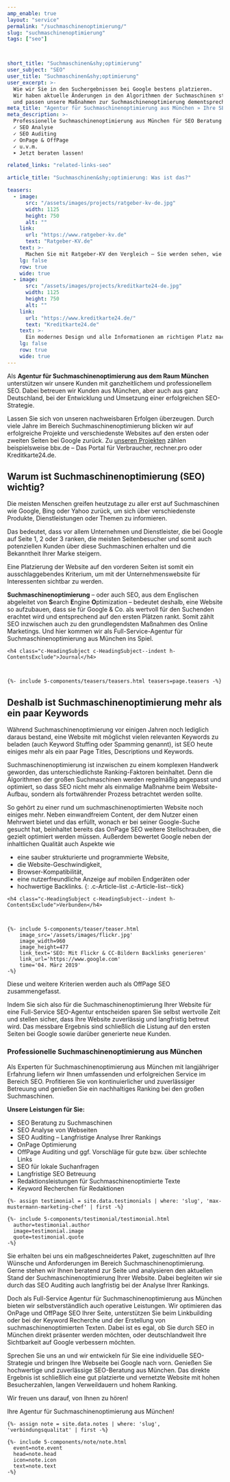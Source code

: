 ```yaml
---
amp_enable: true
layout: "service"
permalink: "/suchmaschinenoptimierung/"
slug: "suchmaschinenoptimierung"
tags: ["seo"]



short_title: "Suchmaschinen&shy;optimierung"
user_subject: "SEO"
user_title: "Suchmaschinen&shy;optimierung"
user_excerpt: >-
  Wie wir Sie in den Suchergebnissen bei Google bestens platzieren.
  Wir haben aktuelle Änderungen in den Algorithmen der Suchmaschinen stets im Blick
  und passen unsere Maßnahmen zur Suchmaschinenoptimierung dementsprechend an.
meta_title: "Agentur für Suchmaschinenoptimierung aus München » Ihre SEO-Experten"
meta_description: >-
  Professionelle Suchmaschinenoptimierung aus München für SEO Beratung
  ✓ SEO Analyse
  ✓ SEO Auditing
  ✓ OnPage & OffPage
  ✓ u.v.m.
  ➤ Jetzt beraten lassen!

related_links: "related-links-seo"

article_title: "Suchmaschinen&shy;optimierung: Was ist das?"

teasers:
  - image:
      src: "/assets/images/projects/ratgeber-kv-de.jpg"
      width: 1125
      height: 750
      alt: ""
    link:
      url: "https://www.ratgeber-kv.de"
      text: "Ratgeber-KV.de"
    text: >-
      Machen Sie mit Ratgeber-KV den Vergleich – Sie werden sehen, wie viel Sie beim Top-Anbieter Ihres gewünschten Krankenversicherungs-Tarifs bezahlen würden!
    lg: false
    row: true
    wide: true
  - image:
      src: "/assets/images/projects/kreditkarte24-de.jpg"
      width: 1125
      height: 750
      alt: ""
    link:
      url: "https://www.kreditkarte24.de/"
      text: "Kreditkarte24.de"
    text: >-
      Ein modernes Design und alle Informationen am richtigen Platz machen den Kreditkarten-Vergleich einfach, übersichtlich und schnell.
    lg: false
    row: true
    wide: true
---
```


Als **Agentur für Suchmaschinenoptimierung aus dem Raum München** unterstützen wir unsere Kunden mit ganzheitlichem und professionellem SEO. Dabei betreuen wir Kunden aus München, aber auch aus ganz Deutschland, bei der Entwicklung und Umsetzung einer erfolgreichen SEO-Strategie.

Lassen Sie sich von unseren nachweisbaren Erfolgen überzeugen. Durch viele Jahre im Bereich Suchmaschinenoptimierung blicken wir auf erfolgreiche Projekte und verschiedenste Websites auf den ersten oder zweiten Seiten bei Google zurück. Zu [unseren Projekten](/projekte/) zählen beispielsweise bbx.de – Das Portal für Verbraucher, rechner.pro oder Kreditkarte24.de.

## Warum ist Suchmaschinenoptimierung (SEO) wichtig?

Die meisten Menschen greifen heutzutage zu aller erst auf Suchmaschinen wie Google, Bing oder Yahoo zurück, um sich über verschiedenste Produkte, Dienstleistungen oder Themen zu informieren.

Das bedeutet, dass vor allem Unternehmen und Dienstleister, die bei Google auf Seite 1, 2 oder 3 ranken, die meisten Seitenbesucher und somit auch potenziellen Kunden über diese Suchmaschinen erhalten und die Bekanntheit Ihrer Marke steigern.

Eine Platzierung der Website auf den vorderen Seiten ist somit ein ausschlaggebendes Kriterium, um mit der Unternehmenswebsite für Interessenten sichtbar zu werden.

**Suchmaschinenoptimierung** – oder auch SEO, aus dem Englischen abgeleitet von **S**earch **E**ngine **O**ptimization – bedeutet deshalb, eine Website so aufzubauen, dass sie für Google & Co. als wertvoll für den Suchenden erachtet wird und entsprechend auf den ersten Plätzen rankt. Somit zählt SEO inzwischen auch zu den grundlegendsten Maßnahmen des Online Marketings. Und hier kommen wir als Full-Service-Agentur für Suchmaschinenoptimierung aus München ins Spiel.

<div class="h-ArticleExclude h-ArticleExclude--indent h-ArticleExclude--sm" markdown="0">

    <h4 class="c-HeadingSubject c-HeadingSubject--indent h-ContentsExclude">Journal</h4>



    {%- include 5-components/teasers/teasers.html teasers=page.teasers -%}

</div>

## Deshalb ist Suchmaschinenoptimierung mehr als ein paar Keywords

Während Suchmaschinenoptimierung vor einigen Jahren noch lediglich daraus bestand, eine Website mit möglichst vielen relevanten Keywords zu beladen (auch Keyword Stuffing oder Spamming genannt), ist SEO heute einiges mehr als ein paar Page Titles, Descriptions und Keywords.

Suchmaschinenoptimierung ist inzwischen zu einem komplexen Handwerk geworden, das unterschiedlichste Ranking-Faktoren beinhaltet. Denn die Algorithmen der großen Suchmaschinen werden regelmäßig angepasst und optimiert, so dass SEO nicht mehr als einmalige Maßnahme beim Website-Aufbau, sondern als fortwährender Prozess betrachtet werden sollte.

So gehört zu einer rund um suchmaschinenoptimierten Website noch einiges mehr. Neben einwandfreiem Content, der dem Nutzer einen Mehrwert bietet und das erfüllt, wonach er bei seiner Google-Suche gesucht hat, beinhaltet bereits das OnPage SEO weitere Stellschrauben, die gezielt optimiert werden müssen. Außerdem bewertet Google neben der inhaltlichen Qualität auch Aspekte wie

*   eine sauber strukturierte und programmierte Website,
*   die Website-Geschwindigkeit,
*   Browser-Kompatibilität,
*   eine nutzerfreundliche Anzeige auf mobilen Endgeräten oder
*   hochwertige Backlinks.
{: .c-Article-list .c-Article-list--tick}

<div class="c-Article-float c-Article-float--wide h-ArticleExclude h-ArticleExclude--indent h-ArticleExclude--float" markdown="0">

    <h4 class="c-HeadingSubject c-HeadingSubject--indent h-ContentsExclude">Verbunden</h4>



    {%- include 5-components/teaser/teaser.html
        image_src='/assets/images/flickr.jpg'
        image_width=960
        image_height=477
        link_text='SEO: Mit Flickr & CC-Bildern Backlinks generieren'
        link_url='https://www.google.com'
        time='04. März 2019'
    -%}

</div>

Diese und weitere Kriterien werden auch als OffPage SEO zusammengefasst.

Indem Sie sich also für die Suchmaschinenoptimierung Ihrer Website für eine Full-Service SEO-Agentur entscheiden sparen Sie selbst wertvolle Zeit und stellen sicher, dass Ihre Website zuverlässig und langfristig betreut wird. Das messbare Ergebnis sind schließlich die Listung auf den ersten Seiten bei Google sowie darüber generierte neue Kunden.

### Professionelle Suchmaschinenoptimierung aus München

Als Experten für Suchmaschinenoptimierung aus München mit langjähriger Erfahrung liefern wir Ihnen umfassenden und erfolgreichen Service im Bereich SEO. Profitieren Sie von kontinuierlicher und zuverlässiger Betreuung und genießen Sie ein nachhaltiges Ranking bei den großen Suchmaschinen.

**Unsere Leistungen für Sie:**

*   SEO Beratung zu Suchmaschinen
*   SEO Analyse von Webseiten
*   SEO Auditing – Langfristige Analyse Ihrer Rankings
*   OnPage Optimierung
*   OffPage Auditing und ggf. Vorschläge für gute bzw. über schlechte Links
*   SEO für lokale Suchanfragen
*   Langfristige SEO Betreuung
*   Redaktionsleistungen für Suchmaschinenoptimierte Texte
*   Keyword Recherchen für Redaktionen

<div class="h-ArticleExclude h-ArticleExclude--indent" markdown="0">

    {%- assign testimonial = site.data.testimonials | where: 'slug', 'max-mustermann-marketing-chef' | first -%}

    {%- include 5-components/testimonial/testimonial.html
      author=testimonial.author
      image=testimonial.image
      quote=testimonial.quote
    -%}

</div>

Sie erhalten bei uns ein maßgeschneidertes Paket, zugeschnitten auf Ihre Wünsche und Anforderungen im Bereich Suchmaschinenoptimierung. Gerne stehen wir Ihnen beratend zur Seite und analysieren den aktuellen Stand der Suchmaschinenoptimierung Ihrer Website. Dabei begleiten wir sie durch das SEO Auditing auch langfristig bei der Analyse Ihrer Rankings.

Doch als Full-Service Agentur für Suchmaschinenoptimierung aus München bieten wir selbstverständlich auch operative Leistungen. Wir optimieren das OnPage und OffPage SEO Ihrer Seite, unterstützen Sie beim Linkbuilding oder bei der Keyword Recherche und der Erstellung von suchmaschinenoptimierten Texten. Dabei ist es egal, ob Sie durch SEO in München direkt präsenter werden möchten, oder deutschlandweit Ihre Sichtbarkeit auf Google verbessern möchten.

Sprechen Sie uns an und wir entwickeln für Sie eine individuelle SEO-Strategie und bringen Ihre Webseite bei Google nach vorn. Genießen Sie hochwertige und zuverlässige SEO-Beratung aus München. Das direkte Ergebnis ist schließlich eine gut platzierte und vernetzte Website mit hohen Besucherzahlen, langen Verweildauern und hohem Ranking.

Wir freuen uns darauf, von Ihnen zu hören!

Ihre Agentur für Suchmaschinenoptimierung aus München!

<div class="h-ArticleExclude h-ArticleExclude--indent h-ArticleExclude--sm" markdown="0">

    {%- assign note = site.data.notes | where: 'slug', 'verbindungsqualitat' | first -%}

    {%- include 5-components/note/note.html
      event=note.event
      head=note.head
      icon=note.icon
      text=note.text
    -%}

</div>
